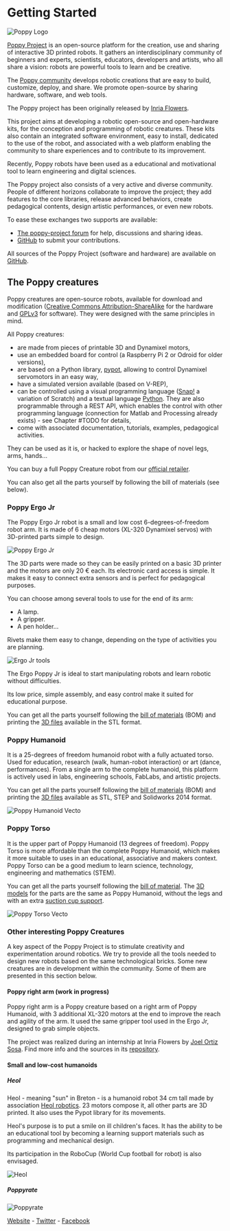 # Getting Started

![Poppy Logo](../img/logo/poppy.png)

[Poppy Project](https://www.poppy-project.org/) is an open-source platform for the creation, use and sharing of interactive 3D printed robots. It gathers an interdisciplinary community of beginners and experts, scientists, educators, developers and artists, who all share a vision: robots are powerful tools to learn and be creative.

The [Poppy community](https://forum.poppy-project.org/) develops robotic creations that are easy to build, customize, deploy, and share. We promote open-source by sharing hardware, software, and web tools.

The Poppy project has been originally released by [Inria Flowers](http://www.inria.fr/equipes/flowers/).

This project aims at developing a robotic open-source and open-hardware kits, for the conception and programming of robotic creatures. These kits also contain an integrated software environment, easy to install, dedicated to the use of the robot, and associated with a web platform enabling the community to share experiences and to contribute to its improvement.

Recently, Poppy robots have been used as a educational and motivational tool to learn engineering and digital sciences.

The Poppy project also consists of a very active and diverse community. People of different horizons collaborate to improve the project; they add features to the core libraries, release advanced behaviors, create pedagogical contents, design artistic performances, or even new robots.

To ease these exchanges two supports are available:

- [The poppy-project forum](https://forum.poppy-project.org/) for help, discussions and sharing ideas.
- [GitHub](https://github.com/poppy-project) to submit your contributions.

All sources of the Poppy Project (software and hardware) are available on [GitHub](https://github.com/poppy-project).

## The Poppy creatures

Poppy creatures are open-source robots, available for download and modification ([Creative Commons Attribution-ShareAlike](http://creativecommons.org/licenses/by-sa/4.0/) for the hardware and [GPLv3](http://www.gnu.org/licenses/gpl-3.0.en.html) for software). They were designed with the same principles in mind.

All Poppy creatures:

- are made from pieces of printable 3D and Dynamixel motors,
- use an embedded board for control (a Raspberry Pi 2 or Odroid for older versions),
- are based on a Python library, [pypot](#TODO), allowing to control Dynamixel servomotors in an easy way,
- have a simulated version available (based on V-REP),
- can be controlled using a visual programming language ([Snap!](http://snap.berkeley.edu) a variation of Scratch) and a textual language [Python](https://www.python.org). They are also programmable through a REST API, which enables the control with other programming language (connection for Matlab and Processing already exists) - see Chapter #TODO for details,
- come with associated documentation, tutorials, examples, pedagogical activities.

They can be used as it is, or hacked to explore the shape of novel legs, arms, hands...

You can buy a full Poppy Creature robot from our [official retailer](http://www.generationrobots.com/en/279-poppy-opensource-robotics-platform).

You can also get all the parts yourself by following the bill of materials (see below).

### Poppy Ergo Jr

The Poppy Ergo Jr robot is a small and low cost 6-degrees-of-freedom robot arm. It is made of 6 cheap motors (XL-320 Dynamixel servos) with 3D-printed parts simple to design.

![Poppy Ergo Jr](../img/ergo-jr/vecto.png)

The 3D parts were made so they can be easily printed on a basic 3D printer and the motors are only 20 € each. Its electronic card access is simple. It makes it easy to connect extra sensors and is perfect for pedagogical purposes.

You can choose among several tools to use for the end of its arm:

* A lamp.
* A gripper.
* A pen holder...

Rivets make them easy to change, depending on the type of activities you are planning.

![Ergo Jr tools](../img/ergo-jr/3D/multitool.gif)

The Ergo Poppy Jr is ideal to start manipulating robots and learn robotic without difficulties.

Its low price, simple assembly, and easy control make it suited for educational purpose.

You can get all the parts yourself following the [bill of materials](https://github.com/poppy-project/poppy-ergo-jr/blob/master/doc/bom.md) (BOM) and printing the [3D files](https://github.com/poppy-project/poppy-ergo-jr/releases/) available in the STL format.

### Poppy Humanoid

It is a 25-degrees of freedom humanoid robot with a fully actuated torso. Used for education, research (walk, human-robot interaction) or art (dance, performances). From a single arm to the complete humanoid, this platform is actively used in labs, engineering schools, FabLabs, and artistic projects.

You can get all the parts yourself following the [bill of materials](https://github.com/poppy-project/poppy-humanoid/blob/master/hardware/doc/BOM.md) (BOM) and printing the [3D files](https://github.com/poppy-project/poppy-humanoid/releases/tag/hardware_1.0.1/) available as STL, STEP and Solidworks 2014 format.

![Poppy Humanoid Vecto](../img/humanoid/vecto.png)

### Poppy Torso

It is the upper part of Poppy Humanoid (13 degrees of freedom). Poppy Torso is more affordable than the complete Poppy Humanoid, which makes it more suitable to uses in an educational, associative and makers context. Poppy Torso can be a good medium to learn science, technology, engineering and mathematics (STEM).

You can get all the parts yourself following the [bill of material](https://github.com/poppy-project/poppy-torso/blob/master/hardware/doc/BOM.md). The [3D models](https://github.com/poppy-project/poppy-humanoid/releases/tag/hardware_1.0.1/) for the parts are the same as Poppy Humanoid, without the legs and with an extra [suction cup support](https://github.com/poppy-project/robot-support-toolbox/).

![Poppy Torso Vecto](../img/torso/vecto.png)

### Other interesting Poppy Creatures

A key aspect of the Poppy Project is to stimulate creativity and experimentation around robotics. We try to provide all the tools needed to design new robots based on the same technological bricks. Some new creatures are in development within the community. Some of them are presented in this section below.

#### Poppy right arm (work in progress)

Poppy right arm is a Poppy creature based on a right arm of Poppy Humanoid, with 3 additional XL-320 motors at the end to improve the reach and agility of the arm. It used the same gripper tool used in the Ergo Jr, designed to grab simple objects.

<!-- TODO: belle photo de Poppy Right Arm -->

The project was realized during an internship at Inria Flowers by [Joel Ortiz Sosa](https://github.com/joelortizsosa). Find more info and the sources in its [repository](https://github.com/poppy-project/poppy-6dof-right-arm).

#### Small and low-cost humanoids

##### Heol

Heol - meaning "sun" in Breton - is a humanoid robot 34 cm tall made by association [Heol robotics](http://heol.io/). 23 motors compose it, all other parts are 3D printed. It also uses the Pypot library for its movements.

Heol's purpose is to put a smile on ill children's faces. It has the ability to be an educational tool by becoming a learning support materials such as programming and mechanical design.

Its participation in the RoboCup (World Cup football for robot) is also envisaged.


![Heol](../img/heol.jpg)

##### Poppyrate

![Poppyrate](../img/poppyrate.jpg)

[Website](http://www.poppyrate.com/) - [Twitter](https://twitter.com/poppyratproject) - [Facebook](https://www.facebook.com/Poppyrate/)
